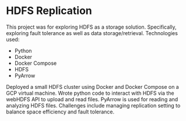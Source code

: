 # HDFS Replication

This project was for exploring HDFS as a storage solution. Specifically, exploring fault tolerance as well as data storage/retrieval. Technologies used:
   
  - Python
  - Docker
  - Docker Compose
  - HDFS
  - PyArrow

Deployed a small HDFS cluster using Docker and Docker Compose on a GCP virtual machine. Wrote python code to interact with HDFS via the webHDFS  API to upload and read files. PyArrow is used for reading and analyzing HDFS files. Challenges include managing replication setting to balance space efficiency and fault tolerance. 
